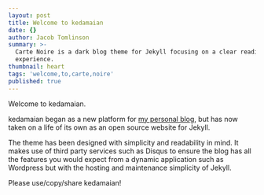 ```yaml
---
layout: post
title: Welcome to kedamaian
date: {}
author: Jacob Tomlinson
summary: >-
  Carte Noire is a dark blog theme for Jekyll focusing on a clear reading
  experience.
thumbnail: heart
tags: 'welcome,to,carte,noire'
published: true
---
```


Welcome to kedamaian.

kedamaian began as a new platform for [my personal blog][1], but has now taken
on a life of its own as an open source website for Jekyll.

The theme has been designed with simplicity and readability in mind. It makes
use of third party services such as Disqus to ensure the blog has
all the features you would expect from a dynamic application such as Wordpress
but with the hosting and maintenance simplicity of Jekyll.

Please use/copy/share kedamaian!

[1]: https://kedamaian.github.io/swsyafiq/
